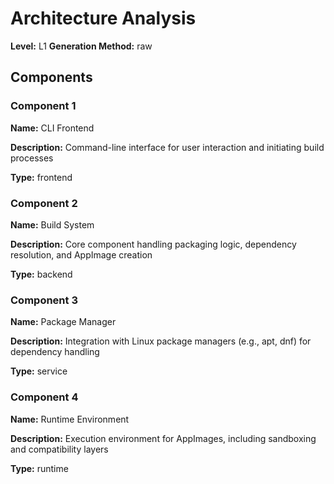 # Architecture Analysis

**Level:** L1
**Generation Method:** raw

## Components

### Component 1

**Name:** CLI Frontend

**Description:** Command-line interface for user interaction and initiating build processes

**Type:** frontend

### Component 2

**Name:** Build System

**Description:** Core component handling packaging logic, dependency resolution, and AppImage creation

**Type:** backend

### Component 3

**Name:** Package Manager

**Description:** Integration with Linux package managers (e.g., apt, dnf) for dependency handling

**Type:** service

### Component 4

**Name:** Runtime Environment

**Description:** Execution environment for AppImages, including sandboxing and compatibility layers

**Type:** runtime

